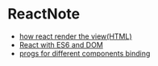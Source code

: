 # ReactNote


- [how react render the view(HTML)](RenderHTML.md)
- [React with ES6 and DOM](React_ES6andDOM.md)
- [progs for different components binding](progs.md)
